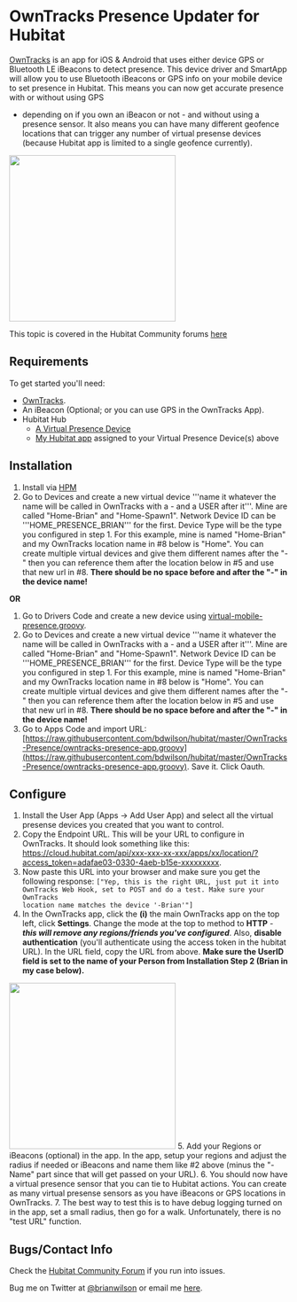 OwnTracks Presence Updater for Hubitat
=======

[OwnTracks](https://owntracks.org/) is an app for iOS & Android that uses
either device GPS or Bluetooth LE iBeacons to detect presence. This device driver and SmartApp will allow you to use
Bluetooth iBeacons or GPS info on your mobile device to set presence in
Hubitat. This means you can now get accurate presence with or without using GPS
- depending on if you own an iBeacon or not - and without using a presence
sensor. It also means you can have many different geofence locations that can
trigger any number of virtual presense devices (because Hubitat app is limited
to a single geofence currently). 

<img src="https://bdwilson.github.io/images/IMG_4808.jpg" width=300px>

This topic is covered in the Hubitat Community forums <a href="https://community.hubitat.com/t/release-geofency-presence/22788">here</a>

Requirements
------------
To get started you'll need:
- [OwnTracks](https://owntracks.org/).  
- An iBeacon (Optional; or you can use GPS in the OwnTracks App). 
- Hubitat Hub
	- [A Virtual Presence Device](https://raw.githubusercontent.com/bdwilson/hubitat/master/OwnTracks-Presence/virtual-mobile-presence.groovy)
	- [My Hubitat app](https://raw.githubusercontent.com/bdwilson/hubitat/master/OwnTracks-Presence/owntracks-presence-app.groovy) assigned to your Virtual Presence Device(s) above

Installation
--------------------
1. Install via [HPM](https://community.hubitat.com/t/beta-hubitat-package-manager/38016)
2. Go to Devices and create a new virtual device '''name it whatever the name will be called in OwnTracks with a - and a USER after it'''. Mine are called "Home-Brian" and "Home-Spawn1".  Network Device ID can be
'''HOME_PRESENCE_BRIAN''' for the first. Device Type will be the type you configured in step 1. For this example, mine is named "Home-Brian" and my
OwnTracks location name in #8 below is "Home". You can create multiple virtual devices and give them different names after the "-" then you can
reference them after the location below in #5 and use that new url in #8.  <b>There should be no space before and after the "-" in the device name!</b>

__OR__

1. Go to Drivers Code and create a new device using [virtual-mobile-presence.groovy](https://raw.githubusercontent.com/bdwilson/hubitat/master/OwnTracks-Presence/virtual-mobile-presence.groovy).
2. Go to Devices and create a new virtual device '''name it whatever the name will be called in OwnTracks with a - and a USER after it'''. Mine are called "Home-Brian" and "Home-Spawn1".  Network Device ID can be
'''HOME_PRESENCE_BRIAN''' for the first. Device Type will be the type you configured in step 1. For this example, mine is named "Home-Brian" and my
OwnTracks location name in #8 below is "Home". You can create multiple virtual devices and give them different names after the "-" then you can
reference them after the location below in #5 and use that new url in #8.  <b>There should be no space before and after the "-" in the device name!</b>
3. Go to Apps Code and import URL:
[https://raw.githubusercontent.com/bdwilson/hubitat/master/OwnTracks-Presence/owntracks-presence-app.groovy](https://raw.githubusercontent.com/bdwilson/hubitat/master/OwnTracks-Presence/owntracks-presence-app.groovy). Save it. Click Oauth.

Configure
---------
1. Install the User App (Apps -> Add User App) and select all the virtual presense devices you created
that you want to control. 
2. Copy the Endpoint URL. This will be your URL to configure in OwnTracks.  It should look something like this:
https://cloud.hubitat.com/api/xxx-xxx-xx-xxx/apps/xx/location/?access_token=adafae03-0330-4aeb-b15e-xxxxxxxxx.
3. Now paste this URL into your browser and make sure you get the following response:
<code>["Yep, this is the right URL, just put it into OwnTracks Web Hook, set to POST and do a test. Make sure your OwnTracks location name matches the device '<location>-Brian'"]</code>
4. In the OwnTracks app, click the __(i)__ the main OwnTracks app on the top left, click
__Settings__. Change the mode at the top to method to __HTTP__ - ___this will
remove any regions/friends you've configured___.  Also, __disable
authentication__ (you'll authenticate using the access token in the hubitat URL). 
In the URL field, copy the URL from above. __Make sure the UserID field is set
to the name of your Person from Installation Step 2 (Brian in my case
below).__
<img src="https://bdwilson.github.io/images/IMG_4809.jpg" width=300px>
5. Add your Regions or iBeacons (optional) in the app.  In the app, setup your regions and adjust the radius if needed or iBeacons and name them like #2 above (minus the "-Name" part since that will get passed on your URL). 
6. You should now have a virtual presence sensor that you can tie to Hubitat actions. You can create as many virtual presense sensors as you have
iBeacons or GPS locations in OwnTracks.
7. The best way to test this is to have debug logging turned on in the app,
set a small radius, then go for a walk. Unfortunately, there is no "test URL"
function. 

Bugs/Contact Info
-----------------
Check the [Hubitat Community Forum](https://community.hubitat.com/t/release-owntracks-presence/53419) if you run into issues. 

Bug me on Twitter at [@brianwilson](http://twitter.com/brianwilson) or email me [here](http://cronological.com/comment.php?ref=bubba).
